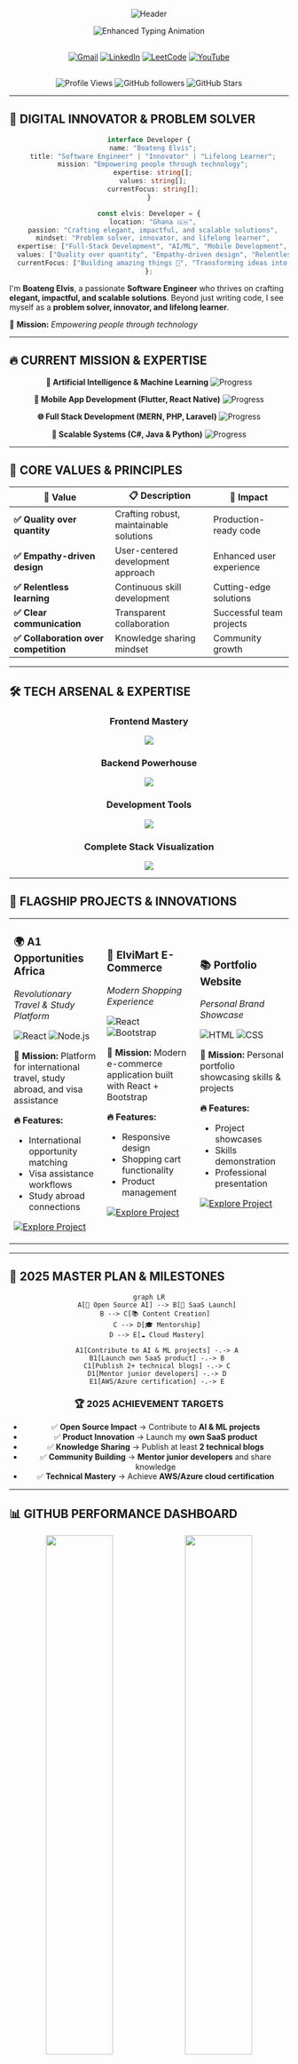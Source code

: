 <!-- ========================== DYNAMIC HEADER WITH GRADIENT ========================== -->
<div align="center">

![Header](https://capsule-render.vercel.app/api?type=waving&color=gradient&customColorList=6,11,20&height=300&section=header&text=BOATENG%20ELVIS&fontSize=50&fontColor=fff&animation=twinkling&fontAlignY=40&desc=Software%20Engineer%20%7C%20Innovator%20%7C%20Lifelong%20Learner&descAlignY=65&descSize=18)

<!-- ========================== ENHANCED TYPING ANIMATION ========================== -->
<img src="https://readme-typing-svg.demolab.com?font=JetBrains+Mono&weight=600&size=28&duration=3000&pause=1000&color=0A66C2&center=true&vCenter=true&multiline=true&repeat=true&width=700&height=100&lines=🚀+Empowering+people+through+code;⚡+Building+amazing+things;✨+Crafting+impactful+solutions;💡+Transforming+ideas+into+reality" alt="Enhanced Typing Animation" />

<!-- ========================== PREMIUM CONTACT SECTION ========================== -->
<div style="margin: 30px 0;">

[![Gmail](https://img.shields.io/badge/📧_elvisboateng557@gmail.com-EA4335?style=for-the-badge&logo=gmail&logoColor=white&labelColor=000)](mailto:elvisboateng557@gmail.com)
[![LinkedIn](https://img.shields.io/badge/💼_Connect_on_LinkedIn-0A66C2?style=for-the-badge&logo=linkedin&logoColor=white&labelColor=000)](https://www.linkedin.com/in/elvis-boateng-boampong-3b6264341/)
[![LeetCode](https://img.shields.io/badge/🧩_Problem_Solver-FFA116?style=for-the-badge&logo=leetcode&logoColor=black&labelColor=000)](https://www.leetcode.com/el-wise557)
[![YouTube](https://img.shields.io/badge/🎥_Tech_Content-FF0000?style=for-the-badge&logo=youtube&logoColor=white&labelColor=000)](http://www.youtube.com/@ElvisBoateng-q1u)

</div>

<!-- ========================== ENHANCED METRICS ========================== -->
![Profile Views](https://komarev.com/ghpvc/?username=Elvis557&style=for-the-badge&color=0A66C2&label=PROFILE+VIEWS)
![GitHub followers](https://img.shields.io/github/followers/Elvis557?style=for-the-badge&color=blue&labelColor=000)
![GitHub Stars](https://img.shields.io/github/stars/Elvis557?style=for-the-badge&color=yellow&labelColor=000)

</div>

---

<!-- ========================== ENHANCED ABOUT SECTION ========================== -->
## 🌟 **DIGITAL INNOVATOR & PROBLEM SOLVER**

<div align="center">

```typescript
interface Developer {
  name: "Boateng Elvis";
  title: "Software Engineer" | "Innovator" | "Lifelong Learner";
  mission: "Empowering people through technology";
  expertise: string[];
  values: string[];
  currentFocus: string[];
}

const elvis: Developer = {
  location: "Ghana 🇬🇭",
  passion: "Crafting elegant, impactful, and scalable solutions",
  mindset: "Problem solver, innovator, and lifelong learner",
  expertise: ["Full-Stack Development", "AI/ML", "Mobile Development", "System Architecture"],
  values: ["Quality over quantity", "Empathy-driven design", "Relentless learning"],
  currentFocus: ["Building amazing things 🚀", "Transforming ideas into reality ✨"]
};
```

</div>

I'm **Boateng Elvis**, a passionate **Software Engineer** who thrives on crafting **elegant, impactful, and scalable solutions**. Beyond just writing code, I see myself as a **problem solver, innovator, and lifelong learner**.

🚀 **Mission:** *Empowering people through technology*

---

<!-- ========================== CURRENT FOCUS WITH PROGRESS ========================== -->
## 🔥 **CURRENT MISSION & EXPERTISE**

<div align="center">

**🤖 Artificial Intelligence & Machine Learning** ![Progress](https://progress-bar.dev/85/?scale=100&title=Advanced&width=300&color=0A66C2&suffix=%)

**📱 Mobile App Development (Flutter, React Native)** ![Progress](https://progress-bar.dev/80/?scale=100&title=Expert&width=300&color=FF6B35&suffix=%)

**🌐 Full Stack Development (MERN, PHP, Laravel)** ![Progress](https://progress-bar.dev/92/?scale=100&title=Mastery&width=300&color=4CAF50&suffix=%)

**🧠 Scalable Systems (C#, Java & Python)** ![Progress](https://progress-bar.dev/78/?scale=100&title=Proficient&width=300&color=9C27B0&suffix=%)

</div>

---

<!-- ========================== ENHANCED CORE VALUES ========================== -->
## 💎 **CORE VALUES & PRINCIPLES**

<div align="center">

| 🎯 **Value** | 📋 **Description** | 🚀 **Impact** |
|-------------|-------------------|---------------|
| **✅ Quality over quantity** | Crafting robust, maintainable solutions | Production-ready code |
| **✅ Empathy-driven design** | User-centered development approach | Enhanced user experience |
| **✅ Relentless learning** | Continuous skill development | Cutting-edge solutions |
| **✅ Clear communication** | Transparent collaboration | Successful team projects |
| **✅ Collaboration over competition** | Knowledge sharing mindset | Community growth |

</div>

---

<!-- ========================== PREMIUM TECH STACK ========================== -->
## 🛠️ **TECH ARSENAL & EXPERTISE**

<div align="center">

### **Frontend Mastery**
<img src="https://skillicons.dev/icons?i=js,ts,react,html,css,bootstrap,tailwind,figma&theme=dark" />

### **Backend Powerhouse**  
<img src="https://skillicons.dev/icons?i=nodejs,express,python,java,php,mongodb,mysql&theme=dark" />

### **Development Tools**
<img src="https://skillicons.dev/icons?i=git,github,vite,vercel&theme=dark" />

### **Complete Stack Visualization**
<img src="https://skillicons.dev/icons?i=js,ts,react,nodejs,express,mongodb,html,css,bootstrap,tailwind,figma,git,github,java,python,php,mysql,vercel,vite&theme=dark" />

</div>

---

<!-- ========================== FEATURED PROJECTS SHOWCASE ========================== -->
## 🚀 **FLAGSHIP PROJECTS & INNOVATIONS**

<div align="center">

<table>
<tr>
<td width="33%">

### 🌍 **A1 Opportunities Africa**
*Revolutionary Travel & Study Platform*

![React](https://img.shields.io/badge/React-61DAFB?style=flat-square&logo=react&logoColor=black)
![Node.js](https://img.shields.io/badge/Node.js-339933?style=flat-square&logo=nodedotjs&logoColor=white)

**🎯 Mission:** Platform for international travel, study abroad, and visa assistance

**🔥 Features:** 
- International opportunity matching
- Visa assistance workflows  
- Study abroad connections

[![Explore Project](https://img.shields.io/badge/🔗_View_Project-0A66C2?style=for-the-badge)](https://github.com/Elvis557/A1-OPPORTUNITIES-AFRICA)

</td>
<td width="33%">

### 🛒 **ElviMart E-Commerce**  
*Modern Shopping Experience*

![React](https://img.shields.io/badge/React-61DAFB?style=flat-square&logo=react&logoColor=black)
![Bootstrap](https://img.shields.io/badge/Bootstrap-7952B3?style=flat-square&logo=bootstrap&logoColor=white)

**🎯 Mission:** Modern e-commerce application built with React + Bootstrap

**🔥 Features:**
- Responsive design
- Shopping cart functionality
- Product management

[![Explore Project](https://img.shields.io/badge/🔗_View_Project-0A66C2?style=for-the-badge)](https://github.com/Elvis557/ElviMart-E-commerce-Site)

</td>
<td width="33%">

### 📚 **Portfolio Website**
*Personal Brand Showcase*  

![HTML](https://img.shields.io/badge/HTML5-E34F26?style=flat-square&logo=html5&logoColor=white)
![CSS](https://img.shields.io/badge/CSS3-1572B6?style=flat-square&logo=css3&logoColor=white)

**🎯 Mission:** Personal portfolio showcasing skills & projects

**🔥 Features:**
- Project showcases
- Skills demonstration
- Professional presentation

[![Explore Project](https://img.shields.io/badge/🔗_View_Project-0A66C2?style=for-the-badge)](https://github.com/Elvis557/PERSONAL-WEBSITE)

</td>
</tr>
</table>

</div>

---

<!-- ========================== 2025 MASTER PLAN ========================== -->
## 🎯 **2025 MASTER PLAN & MILESTONES**

<div align="center">

```mermaid
graph LR
    A[🤖 Open Source AI] --> B[🚀 SaaS Launch]
    B --> C[📚 Content Creation] 
    C --> D[🎓 Mentorship]
    D --> E[☁️ Cloud Mastery]
    
    A1[Contribute to AI & ML projects] -.-> A
    B1[Launch own SaaS product] -.-> B
    C1[Publish 2+ technical blogs] -.-> C
    D1[Mentor junior developers] -.-> D
    E1[AWS/Azure certification] -.-> E
```

### **🏆 2025 ACHIEVEMENT TARGETS**

- ✅ **Open Source Impact** → Contribute to **AI & ML projects**
- ✅ **Product Innovation** → Launch my **own SaaS product**  
- ✅ **Knowledge Sharing** → Publish at least **2 technical blogs**
- ✅ **Community Building** → **Mentor junior developers** and share knowledge
- ✅ **Technical Mastery** → Achieve **AWS/Azure cloud certification**

</div>

---

<!-- ========================== GITHUB ANALYTICS DASHBOARD ========================== -->
## 📊 **GITHUB PERFORMANCE DASHBOARD**

<div align="center">

<!-- Main Stats Row -->
<img width="49%" src="https://github-readme-stats.vercel.app/api?username=Elvis557&show_icons=true&theme=tokyonight&hide_border=true&count_private=true&custom_title=🚀+Elvis's+GitHub+Stats" />
<img width="49%" src="https://github-readme-streak-stats.herokuapp.com/?user=Elvis557&theme=tokyonight&hide_border=true" />

<!-- Languages and Activity -->
<img width="49%" src="https://github-readme-stats.vercel.app/api/top-langs/?username=Elvis557&layout=compact&theme=tokyonight&hide_border=true&custom_title=💻+Code+Distribution" />
<img width="49%" src="https://github-profile-summary-cards.vercel.app/api/cards/productive-time?username=Elvis557&theme=tokyonight&utc_offset=0" />

<!-- Contribution Activity Graph -->
<img width="100%" src="https://github-readme-activity-graph.vercel.app/graph?username=Elvis557&theme=tokyonight&custom_title=📈+Elvis's+Contribution+Journey&hide_border=true" />

<!-- GitHub Trophies -->
<img src="https://github-profile-trophy.vercel.app/?username=Elvis557&theme=tokyonight&no-frame=true&row=1&column=7" />

<!-- GitHub Snake Animation -->
<img src="https://raw.githubusercontent.com/Elvis557/Elvis557/main/output/github-user-contribution.svg" alt="GitHub Snake Animation" width="100%"/>

</div>

---

<!-- ========================== COLLABORATION HUB ========================== -->
## 🤝 **COLLABORATION OPPORTUNITIES**

<div align="center">

### **🔥 READY TO COLLABORATE ON:**

<table>
<tr>
<td width="50%">

**🔢 Data Structures & Algorithms**
- Competitive programming solutions
- Algorithm optimization projects
- LeetCode problem-solving sessions

**🧱 System Architecture & Design**  
- Scalable system designs
- Microservices architecture
- Database optimization

</td>
<td width="50%">

**💻 Web & Mobile Applications**
- Full-stack web development
- Cross-platform mobile apps
- Progressive Web Applications

**🧠 AI, ML, and GPT-powered Projects**
- Machine learning models
- AI-powered applications
- Natural language processing

</td>
</tr>
</table>

### **💬 COLLABORATION PHILOSOPHY**
> *"Great things start with a conversation — let's connect!"*

[![Let's Collaborate](https://img.shields.io/badge/🚀_Start_a_Conversation-0A66C2?style=for-the-badge&logoColor=white)](mailto:elvisboateng557@gmail.com)

</div>

---

<!-- ========================== DEV CULTURE ========================== -->
## 💭 **DEVELOPER CULTURE & HUMOR**

<div align="center">

### **😂 DEV WISDOM**

> *"I don't always test my code, but when I do, I do it in production."*

### **💡 DAILY INSPIRATION**

<img src="https://quotes-github-readme.vercel.app/api?type=horizontal&theme=tokyonight" />

### **🎯 CODING PHILOSOPHY**
```javascript
const codingPhilosophy = {
  approach: "Clean, readable, maintainable",
  testing: "Test early, test often", 
  learning: "Every bug is a learning opportunity",
  collaboration: "Code reviews make us all better",
  innovation: "Stay curious, keep building"
};
```

</div>

---

<!-- ========================== SUPPORT SECTION ========================== -->
## ☕ **FUEL THE INNOVATION**

<div align="center">

**Enjoying my work? Support my journey and open source contributions!**

<a href="https://www.buymeacoffee.com/Elvis">
  <img src="https://cdn.buymeacoffee.com/buttons/v2/default-yellow.png" height="60" width="220" alt="Buy Me A Coffee" />
</a>

**Every contribution helps me:**
- 🚀 Build more open source projects
- 📚 Create educational content  
- 🎯 Mentor aspiring developers
- 💡 Explore cutting-edge technologies

</div>

---

<!-- ========================== FOOTER WITH WAVE ANIMATION ========================== -->
<div align="center">

![Footer](https://capsule-render.vercel.app/api?type=waving&color=gradient&customColorList=6,11,20&height=200&section=footer&text=Let's%20Build%20Something%20Incredible&fontSize=30&fontColor=fff&animation=twinkling&fontAlignY=70)

### **🌟 CRAFTED WITH PASSION**

**Made with ❤️ by Elvis Boateng**  
*Empowering people through technology, one commit at a time*

[![GitHub](https://img.shields.io/badge/Follow_on_GitHub-181717?style=for-the-badge&logo=github&logoColor=white)](https://github.com/Elvis557)
[![LinkedIn](https://img.shields.io/badge/Connect_Professional-0A66C2?style=for-the-badge&logo=linkedin&logoColor=white)](https://www.linkedin.com/in/elvis-boateng-boampong-3b6264341/)

---

*"Let's build something incredible together"* 🚀✨

</div>
